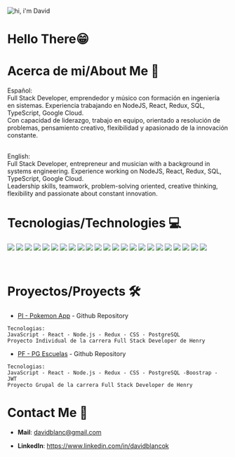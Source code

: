 ![hi, i'm David](https://user-images.githubusercontent.com/46947863/170148117-6036b312-0925-4201-b4ba-f8d95e8b736a.png)

# Hello There😁

# Acerca de mi/About Me 👋
Español:
<br />
Full Stack Developer, emprendedor y músico con formación en ingeniería en sistemas. Experiencia trabajando en NodeJS, React, Redux, SQL, TypeScript, Google Cloud. 
<br />
Con capacidad de liderazgo, trabajo en equipo, orientado a resolución de problemas, pensamiento creativo, flexibilidad y apasionado de la innovación constante.
<br />

<br />
English:
<br />
Full Stack Developer, entrepreneur and musician with a background in systems engineering. Experience working on NodeJS, React, Redux, SQL, TypeScript, Google Cloud.
<br />
Leadership skills, teamwork, problem-solving oriented, creative thinking, flexibility and passionate about constant innovation.



# Tecnologias/Technologies 💻 

<img
  src="https://img.shields.io/badge/-HTML5-E34F26?style=flat&logo=html5&logoColor=white"
/>
<img
  src="https://img.shields.io/badge/-CSS3-1572B6?style=flat&logo=css3&logoColor=white"
/>
<img
  src="https://img.shields.io/badge/-Bootstrap-563D7C?style=flat&logo=bootstrap&logoColor=white"
/>
<img
  src="https://img.shields.io/badge/-JavaScript-eed718?style=flat&logo=javascript&logoColor=ffffff"
/>
<img
  src="https://img.shields.io/badge/-Sass-cc6699?style=flat&logo=sass&logoColor=ffffff"
/>
<img
  src="https://img.shields.io/badge/-React-000000?style=flat&logo=react&logoColor=00c8ff"
/>
<img
  src="https://img.shields.io/badge/-MongoDB-4DB33D?style=flat&logo=mongodb&logoColor=FFFFFF"
/>
<img
  src="https://img.shields.io/badge/-MySQL-F29111?style=flat&logo=mysql&logoColor=FFFFFF"
/>
<img src="https://img.shields.io/badge/-Express.js-787878?style=flat" />
<img
  src="https://img.shields.io/badge/-Node.js-3C873A?style=flat&logo=Node.js&logoColor=white"
/>
<img
  src="http://img.shields.io/badge/-Git-F1502F?style=flat&logo=git&logoColor=FFFFFF"
/>
<img
  src="http://img.shields.io/badge/-Github-000000?style=flat&logo=github&logoColor=FFFFFF"
/>
<img
  src="http://img.shields.io/badge/-VS%20Code-007ACC?style=flat&logo=visual%20studio%20code&logoColor=white"
/>
<img
  src="http://img.shields.io/badge/-Heroku-430098?style=flat&logo=heroku&logoColor=white"
/>
<img
  src="http://img.shields.io/badge/-Vercel-black?style=flat&logo=vercel&logoColor=white"
/>
<img
  src="https://img.shields.io/badge/Sequelize-52B0E7?style=flat&logo=Sequelize&logoColor=white"
/>
<img
  src="https://img.shields.io/badge/Postman-FF6C37?style=flat&logo=postman&logoColor=white"
/>
<img
  src="https://img.shields.io/badge/postgres-%23316192.svg?style=flat&logo=postgresql&logoColor=white"
/>
<img
  src="https://img.shields.io/badge/JWT-black?style=flat&logo=JSON%20web%20tokens"
/>
<img
  src="https://img.shields.io/badge/NPM-%23000000.svg?style=flat&logo=npm&logoColor=white"
/>
<img
  src="https://img.shields.io/badge/redux-%23593d88.svg?style=flat&logo=redux&logoColor=white"
/>
<img
  src="https://img.shields.io/badge/styled--components-DB7093?style=flat&logo=styled-components&logoColor=white"
/>
<img
  src="https://img.shields.io/badge/typescript-%23007ACC.svg?style=flat&logo=typescript&logoColor=white"
/>


<br/>

# Proyectos/Proyects 🛠

* [PI - Pokemon App](https://github.com/davidblanc/pi-pokemon) - Github Repository
```
Tecnologias:
JavaScript - React - Node.js - Redux - CSS - PostgreSQL
Proyecto Individual de la carrera Full Stack Developer de Henry
```
* [PF - PG Escuelas](https://github.com/PG-HENRY-13/PG-Escuelas) - Github Repository
```
Tecnologias:
JavaScript - React - Node.js - Redux - CSS - PostgreSQL -Boostrap - JWT 
Proyecto Grupal de la carrera Full Stack Developer de Henry
```
# Contact Me 💬

* **Mail**: davidblanc@gmail.com 

* **LinkedIn**: https://www.linkedin.com/in/davidblancok
